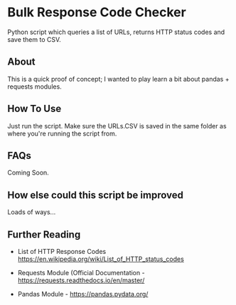 # Bulk Response Code Checker
Python script which queries a list of URLs, returns HTTP status codes and save them to CSV.


## About

This is a quick proof of concept; I wanted to play learn a bit about pandas + requests modules.

## How To Use

Just run the script. Make sure the URLs.CSV is saved in the same folder  as where you're running the script from.

## FAQs

Coming Soon.


## How else could this script be improved

Loads of ways...

## Further Reading

- List of HTTP Response Codes https://en.wikipedia.org/wiki/List_of_HTTP_status_codes

- Requests Module (Official Documentation - https://requests.readthedocs.io/en/master/

- Pandas Module - https://pandas.pydata.org/
